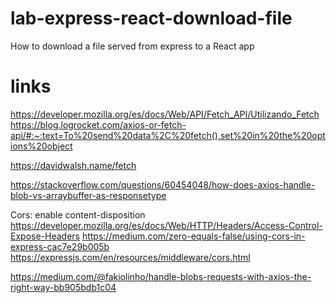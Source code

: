 # lab-express-react-download-file
How to download a file served from express to a React app

# links
https://developer.mozilla.org/es/docs/Web/API/Fetch_API/Utilizando_Fetch
https://blog.logrocket.com/axios-or-fetch-api/#:~:text=To%20send%20data%2C%20fetch(),set%20in%20the%20options%20object

https://davidwalsh.name/fetch

https://stackoverflow.com/questions/60454048/how-does-axios-handle-blob-vs-arraybuffer-as-responsetype

Cors: enable content-disposition
https://developer.mozilla.org/es/docs/Web/HTTP/Headers/Access-Control-Expose-Headers
https://medium.com/zero-equals-false/using-cors-in-express-cac7e29b005b
https://expressjs.com/en/resources/middleware/cors.html

https://medium.com/@fakiolinho/handle-blobs-requests-with-axios-the-right-way-bb905bdb1c04